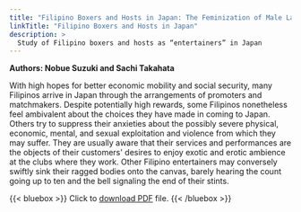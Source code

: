 ```yaml
---
title: "Filipino Boxers and Hosts in Japan: The Feminization of Male Labor and Transnational Class Subjection"
linkTitle: "Filipino Boxers and Hosts in Japan"
description: >
  Study of Filipino boxers and hosts as “entertainers” in Japan
---
```

**Authors: Nobue Suzuki and Sachi Takahata**

With high hopes for better economic mobility and social security, many Filipinos arrive in Japan through the arrangements of promoters and matchmakers. Despite potentially high rewards, some Filipinos nonetheless feel ambivalent about the choices they have made in coming to Japan. Others try to suppress their anxieties about the possibly severe physical, economic, mental, and sexual exploitation and violence from which they may suffer. They are usually aware that their services and performances are the objects of their customers' desires to enjoy exotic and erotic ambience at the clubs where they work. Other Filipino entertainers may conversely swiftly sink their ragged bodies onto the canvas, barely hearing the count going up to ten and the bell signaling the end of their stints.

{{< bluebox >}}
Click to [download PDF](https://timog.org/pdf/filipino-boxers-and-hosts-in-japan.pdf) file.
{{< /bluebox >}}

